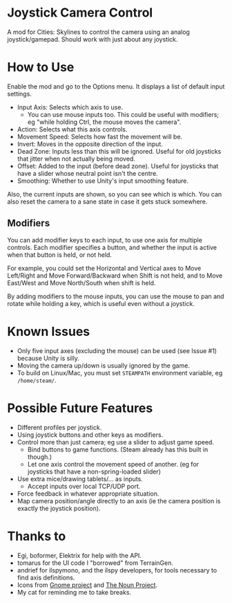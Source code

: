 # Joystick Camera Control
A mod for Cities: Skylines to control the camera using an analog joystick/gamepad. Should work with just about any joystick.

# How to Use
Enable the mod and go to the Options menu. It displays a list of default input settings.
* Input Axis: Selects which axis to use.
  * You can use mouse inputs too. This could be useful with modifiers; eg "while holding Ctrl, the mouse moves the camera".
* Action: Selects what this axis controls.
* Movement Speed: Selects how fast the movement will be.
* Invert: Moves in the opposite direction of the input.
* Dead Zone: Inputs less than this will be ignored. Useful for old joysticks that jitter when not actually being moved.
* Offset: Added to the input (before dead zone). Useful for joysticks that have a slider whose neutral point isn't the centre.
* Smoothing: Whether to use Unity's input smoothing feature.

Also, the current inputs are shown, so you can see which is which. You can also reset the camera to a sane state in case it gets stuck somewhere.

## Modifiers
You can add modifier keys to each input, to use one axis for multiple controls. Each modifier specifies a button, and whether the input is active when that button is held, or not held.

For example, you could set the Horizontal and Vertical axes to Move Left/Right and Move Forward/Backward when Shift is not held, and to Move East/West and Move North/South when shift is held.

By adding modifiers to the mouse inputs, you can use the mouse to pan and rotate while holding a key, which is useful even without a joystick.

# Known Issues
* Only five input axes (excluding the mouse) can be used (see Issue #1) because Unity is silly.
* Moving the camera up/down is usually ignored by the game.
* To build on Linux/Mac, you must set `STEAMPATH` environment variable, eg `/home/steam/`.

# Possible Future Features
* Different profiles per joystick.
* Using joystick buttons and other keys as modifiers.
* Control more than just camera; eg use a slider to adjust game speed.
  * Bind buttons to game functions. (Steam already has this built in though.)
  * Let one axis control the movement speed of another. (eg for joysticks that have a non-spring-loaded slider)
* Use extra mice/drawing tablets/... as inputs.
  * Accept inputs over local TCP/UDP port.
* Force feedback in whatever appropriate situation.
* Map camera position/angle directly to an axis (ie the camera position is exactly the joystick position).

# Thanks to
* Egi, boformer, Elektrix for help with the API.
* tomarus for the UI code I "borrowed" from TerrainGen.
* andrief for ilspymono, and the ilspy developers, for tools necessary to find axis definitions.
* Icons from [Gnome project](https://commons.wikimedia.org/wiki/File:Gnome-joystick.svg) and [The Noun Project](https://commons.wikimedia.org/wiki/File:Video_Camera_-_The_Noun_Project.svg).
* My cat for reminding me to take breaks.
